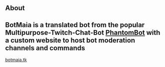 About
-
BotMaia is a translated bot from the popular Multipurpose-Twitch-Chat-Bot [PhantomBot](http://phantombot.tv) with a custom website to host bot moderation channels and commands
-

[botmaia.tk](http://www.botmaia.tk/)
